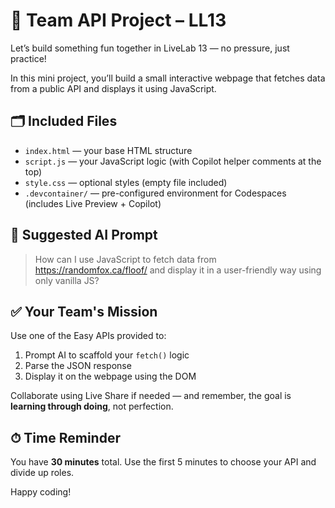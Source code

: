 # 🧪 Team API Project – LL13

Let’s build something fun together in LiveLab 13 — no pressure, just practice!

In this mini project, you’ll build a small interactive webpage that fetches data from a public API and displays it using JavaScript.

## 🗂 Included Files
- `index.html` — your base HTML structure
- `script.js` — your JavaScript logic (with Copilot helper comments at the top)
- `style.css` — optional styles (empty file included)
- `.devcontainer/` — pre-configured environment for Codespaces (includes Live Preview + Copilot)

## 🤖 Suggested AI Prompt
> How can I use JavaScript to fetch data from https://randomfox.ca/floof/ and display it in a user-friendly way using only vanilla JS?

## ✅ Your Team's Mission
Use one of the Easy APIs provided to:
1. Prompt AI to scaffold your `fetch()` logic
2. Parse the JSON response
3. Display it on the webpage using the DOM

Collaborate using Live Share if needed — and remember, the goal is **learning through doing**, not perfection.

## ⏱ Time Reminder
You have **30 minutes** total. Use the first 5 minutes to choose your API and divide up roles.

Happy coding!
